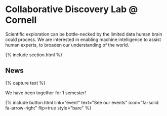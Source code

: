 ---
---

# **Collaborative Discovery Lab @ Cornell**

Scientific exploration can be bottle-necked by the limited data human brain could process. We are interested in enabling machine intelligence to assist human experts, to broaden our understanding of the world.

{% include section.html %}

## News

{% capture text %}

We have been together for 1 semester!

{%
  include button.html
  link="event"
  text="See our events"
  icon="fa-solid fa-arrow-right"
  flip=true
  style="bare"
%}
